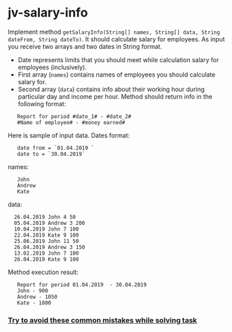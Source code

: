  # jv-salary-info

Implement method `getSalaryInfo(String[] names, String[] data, String dateFrom, String dateTo)`. It should calculate 
salary for employees. As input you receive two arrays and two dates in String format. 
 - Date represents limits that you should meet while calculation salary for employees (inclusively).
 - First array (`names`) contains names of employees you should calculate salary for.
 - Second array (`data`) contains info about their working hour during particular day and income per hour. 
Method should return info in the following format:
```
   Report for period #date_1# - #date_2#
   #Name of employee# - #money earned#
```
Here is sample of input data.
Dates format:
```
   date from = `01.04.2019 `
   date to = `30.04.2019` 
``` 

names:
```
   John
   Andrew
   Kate
```

data:
```
  26.04.2019 John 4 50
  05.04.2019 Andrew 3 200
  10.04.2019 John 7 100
  22.04.2019 Kate 9 100
  25.06.2019 John 11 50
  26.04.2019 Andrew 3 150
  13.02.2019 John 7 100
  26.04.2019 Kate 9 100
```

Method execution result:
```
   Report for period 01.04.2019  - 30.04.2019  
   John - 900
   Andrew - 1050
   Kate - 1800
```
### [Try to avoid these common mistakes while solving task](https://mate-academy.github.io/jv-program-common-mistakes/java-core/exceptions/salary-info)
